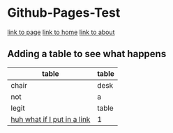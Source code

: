 # Github-Pages-Test

[link to page](./page.md)
[link to home](./home.md)
[link to about](./about.md)

## Adding a table to see what happens

|table|table|
|-----|-----|
|chair|desk|
|not|a|
|legit|table|
|[huh what if I put in a link](./page.md)|1|

